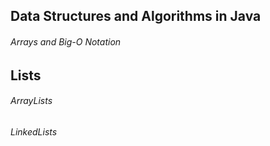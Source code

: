 ## Data Structures and Algorithms in Java

###### Arrays and Big-O Notation

## Lists

###### ArrayLists
###### LinkedLists
